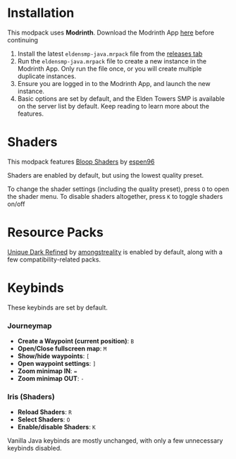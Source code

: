 # Installation
This modpack uses **Modrinth**. Download the Modrinth App [here](https://modrinth.com/app) before continuing

1. Install the latest `eldensmp-java.mrpack` file from the [releases tab](https://github.com/eldentowers/smp-modpack/releases)
2. Run the `eldensmp-java.mrpack` file to create a new instance in the Modrinth App. Only run the file once, or you will create multiple duplicate instances.
3. Ensure you are logged in to the Modrinth App, and launch the new instance.
4. Basic options are set by default, and the Elden Towers SMP is available on the server list by default. Keep reading to learn more about the features.

# Shaders
This modpack features [Bloop Shaders](https://modrinth.com/shader/bloop-shaders) by [espen96](https://modrinth.com/user/espen96)

Shaders are enabled by default, but using the lowest quality preset.

To change the shader settings (including the quality preset), press `O` to open the shader menu.
To disable shaders altogether, press `K` to toggle shaders on/off

# Resource Packs
[Unique Dark Refined](https://modrinth.com/resourcepack/unique-dark-refined) by [amongstreality](https://modrinth.com/user/amongstreality) is enabled by default, along with a few compatibility-related packs.

# Keybinds
These keybinds are set by default.

### Journeymap
- **Create a Waypoint (current position)**: `B`
- **Open/Close fullscreen map**: `M`
- **Show/hide waypoints**: `[`
- **Open waypoint settings**: `]`
- **Zoom minimap IN**: `=`
- **Zoom minimap OUT**: `-`
### Iris (Shaders)
- **Reload Shaders**: `R`
- **Select Shaders**: `O`
- **Enable/disable Shaders**: `K`

Vanilla Java keybinds are mostly unchanged, with only a few unnecessary keybinds disabled.
